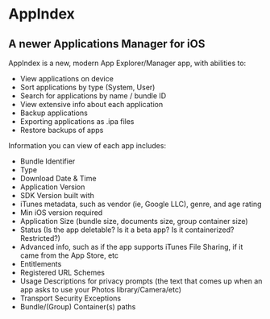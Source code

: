# AppIndex
## A newer Applications Manager for iOS

AppIndex is a new, modern App Explorer/Manager app, with abilities to:
- View applications on device
- Sort applications by type (System, User)
- Search for applications by name / bundle ID
- View extensive info about each application
- Backup applications
- Exporting applications as .ipa files
- Restore backups of apps

Information you can view of each app includes:
- Bundle Identifier
- Type
- Download Date & Time
- Application Version
- SDK Version built with
- iTunes metadata, such as vendor (ie, Google LLC), genre, and age rating
- Min iOS version required
- Application Size (bundle size, documents size, group container size)
- Status (Is the app deletable? Is it a beta app? Is it containerized? Restricted?)
- Advanced info, such as if the app supports iTunes File Sharing, if it came from the App Store, etc
- Entitlements
- Registered URL Schemes
- Usage Descriptions for privacy prompts (the text that comes up when an app asks to use your Photos library/Camera/etc)
- Transport Security Exceptions
- Bundle/(Group) Container(s) paths